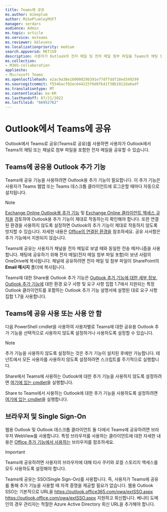 ```yaml
---
title: Teams에 공유
ms.author: mikeplum
author: MikePlumleyMSFT
manager: serdars
audience: Admin
ms.topic: article
ms.service: msteams
ms.reviewer: kblevens
ms.localizationpriority: medium
search.appverid: MET150
description: 사용자가 Outlook의 전자 메일 및 전자 메일 첨부 파일을 Teams의 채팅 또는 채널로 공유할 수 있는 Teams 공유 기능에 대해 알아봅니다.
ms.collection:
- M365-collaboration
appliesto:
- Microsoft Teams
ms.openlocfilehash: e2ac9a38e16000829b391e77dffdd718ed349299
ms.sourcegitcommit: f5546acf02ec644225f6d0fb41f38b1912da6adf
ms.translationtype: MT
ms.contentlocale: ko-KR
ms.lasthandoff: 07/21/2022
ms.locfileid: "66952762"
---
```

# <a name="share-to-teams-from-outlook"></a>Outlook에서 Teams에 공유

Outlook에서 Teams로 공유(Teams로 공유)를 사용하면 사용자가 Outlook에서 Teams의 채팅 또는 채널로 첨부 파일을 포함한 전자 메일을 공유할 수 있습니다.

## <a name="outlook-add-in-for-share-to-teams"></a>Teams에 공유용 Outlook 추가 기능 

Teams에 공유 기능을 사용하려면 Outlook용 추가 기능이 필요합니다. 이 추가 기능은 사용자가 Teams 웹앱 또는 Teams 데스크톱 클라이언트에 로그온할 때마다 자동으로 설치됩니다.

> [!NOTE]
> [Exchange Online Outlook용 추가 기능](/exchange/clients-and-mobile-in-exchange-online/add-ins-for-outlook/add-ins-for-outlook) 및 [Exchange Online 클라이언트 액세스 규칙을](/exchange/clients-and-mobile-in-exchange-online/client-access-rules/client-access-rules) 검토하여 Outlook용 추가 기능이 제대로 작동하는지 확인해야 합니다. 또한 연결된 환경을 사용하지 않도록 설정하면 Outlook의 추가 기능이 제대로 작동하지 않도록 방지할 수 있습니다. 자세한 내용은 [Office의 연결된 환경을](https://support.microsoft.com/topic/connected-experiences-in-office-8d2c04f7-6428-4e6e-ac58-5828d4da5b7c) 참조하세요. 공유 사서함은 추가 기능에서 지원되지 않습니다. 

Teams에 공유는 사용자가 채널을 전자 메일로 보낼 때와 동일한 전송 메커니즘을 사용합니다. 채팅에 공유하기 위해 전자 메일(전자 메일 첨부 파일 포함)이 보낸 사람의 OneDrive에 복사됩니다. 채널에 공유하려면 전자 메일 및 첨부 파일이 SharePoint의 **Email 메시지** 폴더에 복사됩니다.

Teams에 대한 Share용 Outlook 추가 기능은 [Outlook 추가 기능에 대한 세부 정보, Outlook 추가 기능에](/exchange/clients-and-mobile-in-exchange-online/add-ins-for-outlook/add-ins-for-outlook) 대한 환경 요구 사항 및 요구 사항 집합 1.7에서 지원되는 특정 Outlook 클라이언트를 포함하는 Outlook 추가 기능 설명서에 설명된 대로 요구 사항 집합 1.7을 사용합니다.

## <a name="enabling-or-disabling-share-to-teams"></a>Teams에 공유 사용 또는 사용 안 함

다음 PowerShell cmdlet을 사용하여 사용자별로 Teams에 대한 공유용 Outlook 추가 기능을 선택적으로 사용하지 않도록 설정하거나 사용하도록 설정할 수 있습니다.

> [!NOTE]
> 추가 기능을 사용하지 않도록 설정하는 것은 추가 기능이 설치된 후에만 가능합니다. 테넌트에서 모든 사용자를 사용하지 않도록 설정하려면 스크립트를 주기적으로 실행합니다.

Share에서 Teams에 사용하는 Outlook에 대한 추가 기능을 사용하지 않도록 설정하려면 [여기에 있는 cmdlet](/powershell/module/exchange/disable-app)을 실행합니다.

Share to Teams에서 사용하는 Outlook에 대한 추가 기능을 사용하도록 설정하려면 [여기에 있는 cmdlet](/powershell/module/exchange/enable-app)을 실행합니다.

## <a name="browsers-and-single-sign-on"></a>브라우저 및 Single Sign-On

웹용 Outlook 및 Outlook 데스크톱 클라이언트 둘 다에서 Teams에 공유하려면 브라우저 WebView를 사용합니다. 특정 브라우저를 사용하는 클라이언트에 대한 자세한 내용은 [Office 추가 기능에서 사용하는](/office/dev/add-ins/concepts/browsers-used-by-office-web-add-ins) 브라우저를 참조하세요. 

> [!IMPORTANT]
> Teams에 공유하려면 사용자의 브라우저에 대해 타사 쿠키와 로컬 스토리지 액세스를 모두 사용하도록 설정해야 합니다.

Teams에 공유는 SSO(Single Sign-On)를 사용합니다. 즉, 사용자가 Teams에 공유를 통해 추가 기능을 사용할 때 자격 증명을 제공할 필요가 없습니다. 웹용 Outlook SSO는 기본적으로 URL을 <https://outlook.office365.com/owa/extSSO.aspx> <https://outlook.office.com/owa/extSSO.aspx> 지원하고 회신합니다. 베니티 도메인의 경우 관리자는 적절한 Azure Active Directory 회신 URL을 추가해야 합니다.
